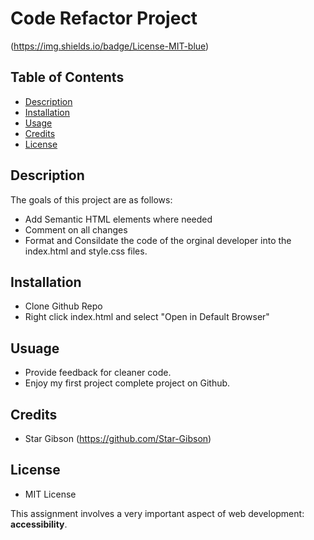 # Code Refactor Project
(https://img.shields.io/badge/License-MIT-blue)

## Table of Contents
* [Description](#description)
* [Installation](#installation)
* [Usage](#usage)
* [Credits](#credits)
* [License](#license)

## Description
The goals of this project are as follows: 
- Add Semantic HTML elements where needed
- Comment on all changes
- Format and Consildate the code of the orginal developer into the index.html and style.css files.

## Installation
- Clone Github Repo
- Right click index.html and select "Open in Default Browser"

## Usuage 
- Provide feedback for cleaner code.
- Enjoy my first project complete project on Github. 

## Credits
- Star Gibson (https://github.com/Star-Gibson)

## License
- MIT License

This assignment involves a very important aspect of web development: **accessibility**. 
